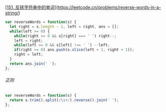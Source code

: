 [[151. 反转字符串中的单词](https://leetcode.cn/problems/reverse-words-in-a-string/)](https://leetcode.cn/problems/reverse-words-in-a-string/)

```javascript
var reverseWords = function(s) {
  let right = s.length - 1, left = right, ans = [];
  while(left >= 0) {
    while(right >= 0 && s[right] === ' ') right--;
    left = right;
    while(left >= 0 && s[left] !== ' ') --left;
    if(right >= 0) ans.push(s.slice(left + 1, right + 1));
    right = left;
  }
  return ans.join(' ');
};
```

###### 正则

```javascript
var reverseWords = function(s) {
  return s.trim().split(/\s+/).reverse().join(' ');
};
```

